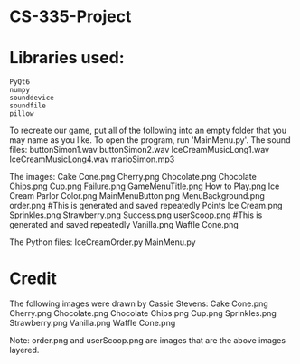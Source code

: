 # CS-335-Project

# Libraries used:
    PyQt6
    numpy
    sounddevice
    soundfile
    pillow

To recreate our game, put all of the following into an empty folder that you may name as you like. To open the program, run 'MainMenu.py'.
The sound files:
    buttonSimon1.wav
    buttonSimon2.wav
    IceCreamMusicLong1.wav
    IceCreamMusicLong4.wav
    marioSimon.mp3

The images:
    Cake Cone.png
    Cherry.png
    Chocolate.png
    Chocolate Chips.png
    Cup.png
    Failure.png
    GameMenuTitle.png
    How to Play.png
    Ice Cream Parlor Color.png
    MainMenuButton.png
    MenuBackground.png
    order.png       #This is generated and saved repeatedly
    Points Ice Cream.png
    Sprinkles.png
    Strawberry.png
    Success.png
    userScoop.png   #This is generated and saved repeatedly
    Vanilla.png
    Waffle Cone.png

The Python files:
    IceCreamOrder.py
    MainMenu.py

#   Credit

The following images were drawn by Cassie Stevens:
    Cake Cone.png
    Cherry.png
    Chocolate.png
    Chocolate Chips.png
    Cup.png
    Sprinkles.png
    Strawberry.png
    Vanilla.png
    Waffle Cone.png

Note: order.png and userScoop.png are images that are the above images layered.



